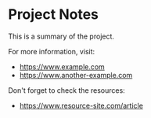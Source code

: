 # Project Notes

This is a summary of the project.

For more information, visit:
- https://www.example.com
- https://www.another-example.com

Don't forget to check the resources:
- https://www.resource-site.com/article
